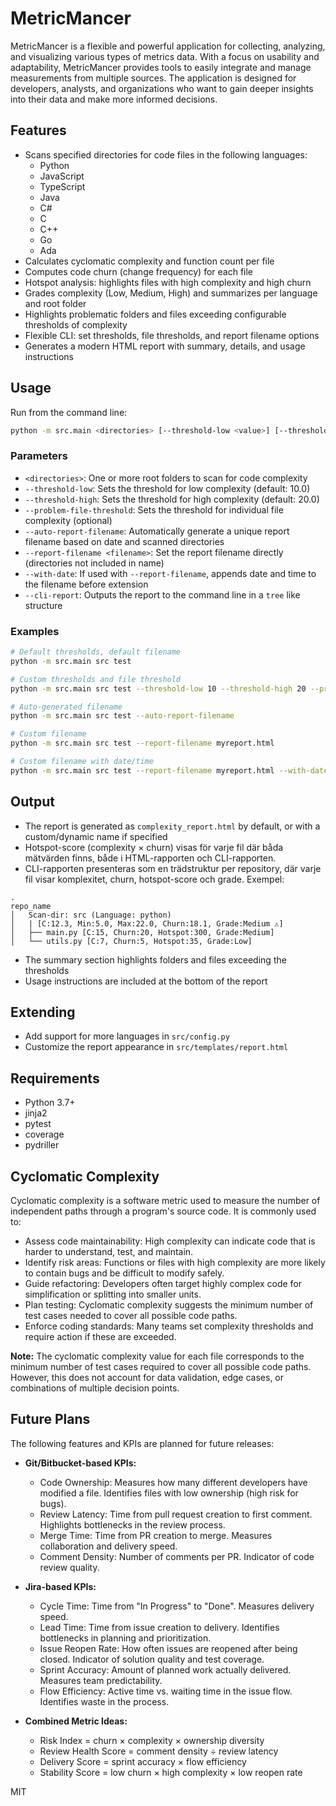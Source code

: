 # MetricMancer


MetricMancer is a flexible and powerful application for collecting, analyzing, and visualizing various types of metrics data. With a focus on usability and adaptability, MetricMancer provides tools to easily integrate and manage measurements from multiple sources. The application is designed for developers, analysts, and organizations who want to gain deeper insights into their data and make more informed decisions.


## Features
- Scans specified directories for code files in the following languages:
	- Python
	- JavaScript
	- TypeScript
	- Java
	- C#
	- C
	- C++
	- Go
	- Ada
- Calculates cyclomatic complexity and function count per file
- Computes code churn (change frequency) for each file
- Hotspot analysis: highlights files with high complexity and high churn
- Grades complexity (Low, Medium, High) and summarizes per language and root folder
- Highlights problematic folders and files exceeding configurable thresholds of complexity
- Flexible CLI: set thresholds, file thresholds, and report filename options
- Generates a modern HTML report with summary, details, and usage instructions

## Usage

Run from the command line:

```sh
python -m src.main <directories> [--threshold-low <value>] [--threshold-high <value>] [--problem-file-threshold <value>] [--auto-report-filename] [--report-filename <filename>] [--with-date]
```

### Parameters
- `<directories>`: One or more root folders to scan for code complexity
- `--threshold-low`: Sets the threshold for low complexity (default: 10.0)
- `--threshold-high`: Sets the threshold for high complexity (default: 20.0)
- `--problem-file-threshold`: Sets the threshold for individual file complexity (optional)
- `--auto-report-filename`: Automatically generate a unique report filename based on date and scanned directories
- `--report-filename <filename>`: Set the report filename directly (directories not included in name)
- `--with-date`: If used with `--report-filename`, appends date and time to the filename before extension
- `--cli-report`: Outputs the report to the command line in a `tree` like structure

### Examples

```sh
# Default thresholds, default filename
python -m src.main src test

# Custom thresholds and file threshold
python -m src.main src test --threshold-low 10 --threshold-high 20 --problem-file-threshold 15

# Auto-generated filename
python -m src.main src test --auto-report-filename

# Custom filename
python -m src.main src test --report-filename myreport.html

# Custom filename with date/time
python -m src.main src test --report-filename myreport.html --with-date
```


## Output
- The report is generated as `complexity_report.html` by default, or with a custom/dynamic name if specified
- Hotspot-score (complexity × churn) visas för varje fil där båda mätvärden finns, både i HTML-rapporten och CLI-rapporten.
- CLI-rapporten presenteras som en trädstruktur per repository, där varje fil visar komplexitet, churn, hotspot-score och grade. Exempel:

```
.
repo_name
│   Scan-dir: src (Language: python)
│   | [C:12.3, Min:5.0, Max:22.0, Churn:18.1, Grade:Medium ⚠️]
│   ├── main.py [C:15, Churn:20, Hotspot:300, Grade:Medium]
│   └── utils.py [C:7, Churn:5, Hotspot:35, Grade:Low]
```
- The summary section highlights folders and files exceeding the thresholds
- Usage instructions are included at the bottom of the report

## Extending
- Add support for more languages in `src/config.py`
- Customize the report appearance in `src/templates/report.html`

## Requirements

- Python 3.7+
- jinja2
- pytest
- coverage
- pydriller

## Cyclomatic Complexity

Cyclomatic complexity is a software metric used to measure the number of independent paths through a program's source code. It is commonly used to:
- Assess code maintainability: High complexity can indicate code that is harder to understand, test, and maintain.
- Identify risk areas: Functions or files with high complexity are more likely to contain bugs and be difficult to modify safely.
- Guide refactoring: Developers often target highly complex code for simplification or splitting into smaller units.
- Plan testing: Cyclomatic complexity suggests the minimum number of test cases needed to cover all possible code paths.
- Enforce coding standards: Many teams set complexity thresholds and require action if these are exceeded.

**Note:** The cyclomatic complexity value for each file corresponds to the minimum number of test cases required to cover all possible code paths. However, this does not account for data validation, edge cases, or combinations of multiple decision points.


## Future Plans

The following features and KPIs are planned for future releases:

- **Git/Bitbucket-based KPIs:**
	- Code Ownership: Measures how many different developers have modified a file. Identifies files with low ownership (high risk for bugs).
	- Review Latency: Time from pull request creation to first comment. Highlights bottlenecks in the review process.
	- Merge Time: Time from PR creation to merge. Measures collaboration and delivery speed.
	- Comment Density: Number of comments per PR. Indicator of code review quality.

- **Jira-based KPIs:**
	- Cycle Time: Time from "In Progress" to "Done". Measures delivery speed.
	- Lead Time: Time from issue creation to delivery. Identifies bottlenecks in planning and prioritization.
	- Issue Reopen Rate: How often issues are reopened after being closed. Indicator of solution quality and test coverage.
	- Sprint Accuracy: Amount of planned work actually delivered. Measures team predictability.
	- Flow Efficiency: Active time vs. waiting time in the issue flow. Identifies waste in the process.

- **Combined Metric Ideas:**
	- Risk Index = churn × complexity × ownership diversity
	- Review Health Score = comment density ÷ review latency
	- Delivery Score = sprint accuracy × flow efficiency
	- Stability Score = low churn × high complexity × low reopen rate

MIT
